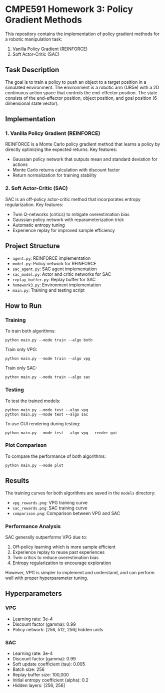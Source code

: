 # CMPE591 Homework 3: Policy Gradient Methods

This repository contains the implementation of policy gradient methods for a robotic manipulation task:
1. Vanilla Policy Gradient (REINFORCE)
2. Soft Actor-Critic (SAC)

## Task Description

The goal is to train a policy to push an object to a target position in a simulated environment. The environment is a robotic arm (UR5e) with a 2D continuous action space that controls the end-effector position. The state consists of the end-effector position, object position, and goal position (6-dimensional state vector).

## Implementation

### 1. Vanilla Policy Gradient (REINFORCE)

REINFORCE is a Monte Carlo policy gradient method that learns a policy by directly optimizing the expected returns. Key features:
- Gaussian policy network that outputs mean and standard deviation for actions
- Monte Carlo returns calculation with discount factor
- Return normalization for training stability

### 2. Soft Actor-Critic (SAC)

SAC is an off-policy actor-critic method that incorporates entropy regularization. Key features:
- Twin Q-networks (critics) to mitigate overestimation bias
- Gaussian policy network with reparameterization trick
- Automatic entropy tuning
- Experience replay for improved sample efficiency

## Project Structure

- `agent.py`: REINFORCE implementation
- `model.py`: Policy network for REINFORCE
- `sac_agent.py`: SAC agent implementation
- `sac_model.py`: Actor and critic networks for SAC
- `replay_buffer.py`: Replay buffer for SAC
- `homework3.py`: Environment implementation
- `main.py`: Training and testing script

## How to Run

### Training

To train both algorithms:
```
python main.py --mode train --algo both
```

Train only VPG:
```
python main.py --mode train --algo vpg
```

Train only SAC:
```
python main.py --mode train --algo sac
```

### Testing

To test the trained models:
```
python main.py --mode test --algo vpg
python main.py --mode test --algo sac
```

To use GUI rendering during testing:
```
python main.py --mode test --algo vpg --render gui
```

### Plot Comparison

To compare the performance of both algorithms:
```
python main.py --mode plot
```

## Results

The training curves for both algorithms are saved in the `models` directory:
- `vpg_rewards.png`: VPG training curve
- `sac_rewards.png`: SAC training curve
- `comparison.png`: Comparison between VPG and SAC

### Performance Analysis

SAC generally outperforms VPG due to:
1. Off-policy learning which is more sample efficient
2. Experience replay to reuse past experiences
3. Twin critics to reduce overestimation bias
4. Entropy regularization to encourage exploration

However, VPG is simpler to implement and understand, and can perform well with proper hyperparameter tuning.

## Hyperparameters

### VPG
- Learning rate: 3e-4
- Discount factor (gamma): 0.99
- Policy network: [256, 512, 256] hidden units

### SAC
- Learning rate: 3e-4
- Discount factor (gamma): 0.99
- Soft update coefficient (tau): 0.005
- Batch size: 256
- Replay buffer size: 100,000
- Initial entropy coefficient (alpha): 0.2
- Hidden layers: [256, 256] 
